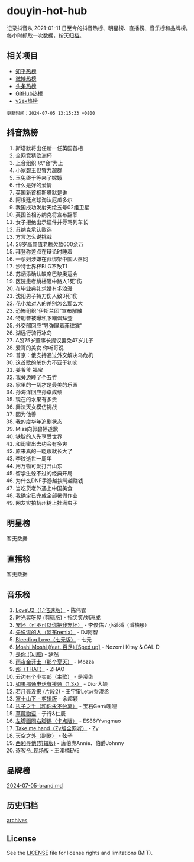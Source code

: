 # douyin-hot-hub

记录抖音从 2021-01-11 日至今的抖音热榜、明星榜、直播榜、音乐榜和品牌榜。每小时抓取一次数据，按天[归档](archives)。

## 相关项目

- [知乎热榜](https://github.com/lonnyzhang423/zhihu-hot-hub)
- [微博热榜](https://github.com/lonnyzhang423/weibo-hot-hub)
- [头条热榜](https://github.com/lonnyzhang423/toutiao-hot-hub)
- [GitHub热榜](https://github.com/lonnyzhang423/github-hot-hub)
- [v2ex热榜](https://github.com/lonnyzhang423/v2ex-hot-hub)


`更新时间：2024-07-05 13:15:33 +0800`

## 抖音热榜

1. 斯塔默将出任新一任英国首相
1. 全网竞猜欧洲杯
1. 上合组织 以“合”为上
1. 小家碧玉但臂力超群
1. 玉兔终于等来了嫦娥
1. 什么是好的爱情
1. 英国新首相斯塔默是谁
1. 阿根廷点球淘汰厄瓜多尔
1. 我国成功发射天绘五号02组卫星
1. 英国首相苏纳克将宣布辞职
1. 女子拒绝出示证件并辱骂列车长
1. 苏纳克承认败选
1. 方言怎么说挑战
1. 28岁高颜值老赖欠款600余万
1. 拜登称差点在辩论时睡着
1. 一孕妇涉嫌在菲绑架中国人落网
1. 沙特世界杯BLG不敌T1
1. 苏炳添确认缺席巴黎奥运会
1. 医院患者跳楼砸中路人1死1伤
1. 在毕业典礼求婚有多浪漫
1. 沈阳男子持刀伤人致3死1伤
1. 花小龙对人的差别怎么那么大
1. 恐怖组织“伊斯兰团”宣布解散
1. 特朗普被曝私下嘲讽拜登
1. 外交部回应“导弹瞄着菲律宾”
1. 湖远行骑行冰岛
1. A股75岁董事长提议罢免47岁儿子
1. 爱哥的美女 你听哥说
1. 普京：俄支持通过外交解决乌危机
1. 这首歌的杀伤力不亚于初恋
1. 姜爷爷 福宝
1. 我旁边睡了个五竹
1. 家里的一切才是最美的乐园
1. 孙海洋回应孙卓成绩
1. 现在的水果有多贵
1. 舞法天女模仿挑战
1. 因为他善
1. 我的度华年追剧状态
1. Miss向郭碧婷道歉
1. 铁腚的人先享受世界
1. 和闺蜜出去约会有多爽
1. 原来真的一眨眼就长大了
1. 李玟逝世一周年
1. 用万物可爱打开山东
1. 留学生躲不过的经典开局
1. 为什么DNF手游越挨骂越赚钱
1. 当吃货老外遇上中国美食
1. 我确定已完成全部暑假作业
1. 网友实拍杭州树上挂满虫子

## 明星榜

暂无数据

## 直播榜

暂无数据

## 音乐榜

1. [LoveU2（1.1倍速版）](https://sf5-hl-cdn-tos.douyinstatic.com/obj/tos-cn-ve-2774/oQMeDffLaEmgMwgCOEMAFCI6INzoFPgWdD0rsa) - 陈伟霆
1. [时光晃呀晃 (剪辑版)](https://sf5-hl-cdn-tos.douyinstatic.com/obj/tos-cn-ve-2774/o8ACeQem3gwI1x3GIYGAfKG0LJebKFRJDwRwyW) - 指尖笑/刘洲成
1. [宠坏（可不可以你把我宠坏）](https://sf3-cdn-tos.douyinstatic.com/obj/tos-cn-ve-2774/ocWI8ft2gd0rAfXKzvKGeMQM6fVLTLfA8UJzwl) - 李俊佑 / 小潘潘（潘柚彤）
1. [先说谎的人（阿布remix）](https://sf5-hl-cdn-tos.douyinstatic.com/obj/tos-cn-ve-2774/owQtOFmAzBgxBKDOYfeCTQTgE9cDORrOQqmCZy) - DJ阿智
1. [Bleeding Love（七元版）](https://sf5-hl-cdn-tos.douyinstatic.com/obj/tos-cn-ve-2774/oEgC9eZFHQ1MfSRnrfkzFp8AayDWqAQMABBgUs) - 七元
1. [Moshi Moshi (feat. 百足) [Sped up]](https://sf6-cdn-tos.douyinstatic.com/obj/tos-cn-ve-2774/ocCPFQcXJLeroaIdQLIGAoeeYM3OAUYGDguHXz) - Nozomi Kitay & GAL D
1. [是你 (DJ版)](https://sf5-hl-cdn-tos.douyinstatic.com/obj/tos-cn-ve-2774/1ec766e572b34c42853ce6315d426850) - 梦然
1. [雨夜金菲士（那个夏天）](https://sf5-hl-cdn-tos.douyinstatic.com/obj/tos-cn-ve-2774/osPmPLDWQBBE2Z6bftCgYwkFaF4pEYEneXaZQs) - Mozza
1. [那（THAT）](https://sf5-hl-cdn-tos.douyinstatic.com/obj/tos-cn-ve-2774/oIIWGeBZCnlGx9tl0gFlCfwlQbj7QWAD8HYAGg) - ZHAO
1. [云边有个小卖部（主歌）](https://sf5-hl-cdn-tos.douyinstatic.com/obj/tos-cn-ve-2774/okvgzOZylLA4WYUHkAhpy5DrCiqAmBjiMIkJp) - 是凌柒
1. [如果那通电话有接通（1.3x）](https://sf5-hl-cdn-tos.douyinstatic.com/obj/tos-cn-ve-2774/ocJeJKhUhAJG8EYZiEFfGFAPkD3beMQ5mwDv1e) - Dior大颖
1. [若月亮没来 (片段2)](https://sf5-hl-cdn-tos.douyinstatic.com/obj/tos-cn-ve-2774/ocQavLLjkCOeDxGyYeIMGgNAIwJ0QXE1Ve3Fzv) - 王宇宙Leto/乔浚丞
1. [富士山下 - 剪辑版](https://sf5-hl-cdn-tos.douyinstatic.com/obj/tos-cn-ve-2774/o4QGmeUZhQXvtC5BDkogeQni8WbdCBUJEYI12v) - 余超颖
1. [执子之手（和你永不分离）](https://sf5-hl-cdn-tos.douyinstatic.com/obj/tos-cn-ve-2774/oU4mUWISThYfqtA61VOl8PAQGeK2LGGQfFCZfY) - 宝石Gem\哩哩
1. [草莓物语](https://sf3-cdn-tos.douyinstatic.com/obj/tos-cn-ve-2774/okynhJ7jEAIIZBfsLgYMEI8QC3WbQNN66RKzhT) - 于行&仁辰
1. [左脚画圈右脚踢（卡点版）](https://sf3-cdn-tos.douyinstatic.com/obj/tos-cn-ve-2774/oAoAIr8BJv8B7W4CEBMsaSfDWrAiF4izwIDMJg) - ES86/Yvngmao
1. [Take me hand（Zy版全网听）](https://sf5-hl-cdn-tos.douyinstatic.com/obj/tos-cn-ve-2774/owyUoUuVpA1I7BiszAYMSqbGseWQw8P7Ea2BiR) - Zy
1. [天空之外（副歌）](https://sf5-hl-cdn-tos.douyinstatic.com/obj/tos-cn-ve-2774/oAYn0BTp8jS8iSyZSHMUWAikyvAWI1c7aiJTr) - 弦子
1. [西厢寻他(剪辑版)](https://sf6-cdn-tos.douyinstatic.com/obj/tos-cn-ve-2774/oUsAVfAQKlRNxEv5qxvIB8o5qmIWUcXbzJKJhw) - 唐伯虎Annie、伯爵Johnny
1. [逐客令_现场版](https://sf5-hl-cdn-tos.douyinstatic.com/obj/tos-cn-ve-2774/okjvqFftEMAIgLPvI8f4MT5CZVyxmDQdBOwjBv) - 王澳楠EVE

## 品牌榜

[2024-07-05-brand.md](archives/2024-07-05-brand.md)

## 历史归档

[archives](archives)

## License

See the [LICENSE](LICENSE) file for license rights and limitations (MIT).
